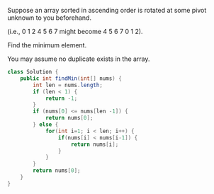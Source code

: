 Suppose an array sorted in ascending order is rotated at some pivot unknown to you beforehand.

(i.e., 0 1 2 4 5 6 7 might become 4 5 6 7 0 1 2).

Find the minimum element.

You may assume no duplicate exists in the array.


```java
class Solution {
    public int findMin(int[] nums) {
        int len = nums.length;
        if (len < 1) {
            return -1;
        }
        if (nums[0] <= nums[len -1]) {
            return nums[0];
        } else {
            for(int i=1; i < len; i++) {
                if(nums[i] < nums[i-1]) {
                    return nums[i];
                }
            }
        }
        return nums[0];
    }
}
```
